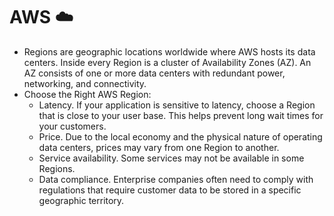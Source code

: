 # AWS ☁️

- Regions are geographic locations worldwide where AWS hosts its data centers. Inside every Region is a cluster of Availability Zones (AZ). An AZ consists of one or more data centers with redundant power, networking, and connectivity.
- Choose the Right AWS Region:
  - Latency. If your application is sensitive to latency, choose a Region that is close to your user base. This helps prevent long wait times for your customers.
  - Price. Due to the local economy and the physical nature of operating data centers, prices may vary from one Region to another.  
  - Service availability. Some services may not be available in some Regions.
  - Data compliance. Enterprise companies often need to comply with regulations that require customer data to be stored in a specific geographic territory.
